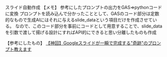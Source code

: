 スライド自動作成
  【メモ】
    参考にしたプロンプトの出力をGAS⇒pythonコードに変換
    プロンプトを読み込んで分かったこととして、GASのコード部分は定数的なもので生成AIにはそれに与えるslide_dataという項目だけを作成させている。
    なので、このコード部分を事前にコードとして用意することで、slide_dataを引数で渡して揚げる設計にすればAPI的にできると思い分離したものも作成
    
  【参考にしたもの】
     [【神回】Googleスライドが一瞬で完成する"奇跡"のプロンプト教えます](https://note.com/majin_108/n/n39235bcacbfc)
